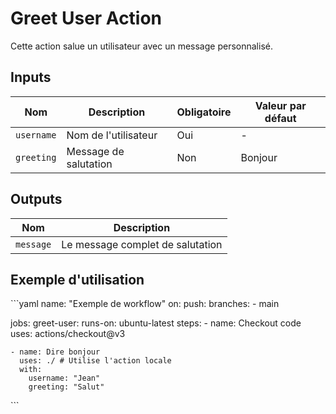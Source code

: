 # Greet User Action

Cette action salue un utilisateur avec un message personnalisé.

## Inputs

| Nom       | Description                | Obligatoire | Valeur par défaut |
|-----------|----------------------------|-------------|--------------------|
| `username`| Nom de l'utilisateur       | Oui         | -                  |
| `greeting`| Message de salutation      | Non         | Bonjour            |

## Outputs

| Nom       | Description                |
|-----------|----------------------------|
| `message` | Le message complet de salutation |

## Exemple d'utilisation

\```yaml
name: "Exemple de workflow"
on:
  push:
    branches:
      - main

jobs:
  greet-user:
    runs-on: ubuntu-latest
    steps:
    - name: Checkout code
      uses: actions/checkout@v3

    - name: Dire bonjour
      uses: ./ # Utilise l'action locale
      with:
        username: "Jean"
        greeting: "Salut"
\```